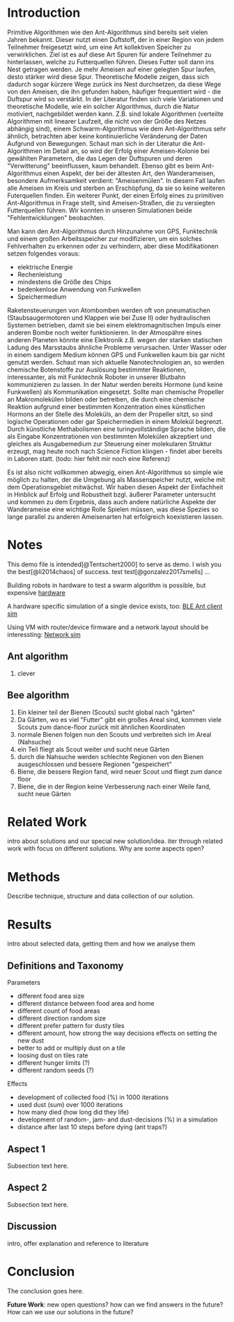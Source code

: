 <!-- ABSTACT

From IEEE:

A conference article or paper should have the following elements:
 Metadata: title, keywords, abstract, professional affiliation(s), and cited references in
    the bibliography must be included, and written in the English Language.

 Abstract: a brief and objective summary that previews the rest of the paper it describes.
    It should be succinct yet provide enough information about the paper to facilitate a
    decision on whether the entire paper could be read with profit.

 Introduction: an introductory statement of the purpose of the paper, usually describing
    the hypothesis that will be tested and a summary of related previous work by others.

 Methods: the methods that are used to test the hypothesis should be given in sufficient
    detail that another researcher in the field could duplicate the testing.

 Results: the hypothesis should be tested and data representing the results of the testing
    presented.

 Conclusion: the data should be discussed and the results interpreted, and conclusions 
    given.

 # Introduction
 whats does others do, open questions, we are interested in..,
 we want to answer or focused on ... (Motivation)
 what is the problem?
 
 # Related Work
 intro about solutions and our special new solution/idea.
 iter through related work with focus on different solutions. Why are some aspects open?

 # Methodology
 
 # Results
 ## Definitions and Taxonomy
 ## Aspect 1
 ## Aspect 2
 ## Aspect 3

 # Discussion
 intro, offer explanation and reference to literature
 
 ## Conclusion
 ## Future Work
 new open questions? how can we find answers in the future?
 We can we use our solution in the future?

 # Acknowledgement
 !!! conference papers do not normally have an appendix !!!
 # Bibliography
-->

# Introduction

Primitive Algorithmen wie den Ant-Algorithmus sind bereits seit vielen Jahren
bekannt. Dieser nutzt einen Duftstoff, der in einer Region von jedem Teilnehmer
freigesetzt wird, um eine Art kollektiven Speicher zu verwirklichen. Ziel
ist es auf diese Art Spuren für andere Teilnehmer zu hinterlassen, welche
zu Futterquellen führen. Dieses Futter soll dann ins Nest getragen werden.
Je mehr Ameisen auf einer gelegten Spur laufen, desto stärker wird diese
Spur. Theoretische Modelle zeigen, dass sich dadurch sogar kürzere Wege
zurück ins Nest durchsetzen, da diese Wege von den Ameisen, die ihn gefunden
haben, häufiger frequentiert wird - die Duftspur wird so verstärkt.
In der Literatur finden sich viele Variationen und theoretische Modelle,
wie ein solcher Algorithmus, durch die Natur motiviert, nachgebildet werden
kann. Z.B. sind lokale Algorithmen (verteilte Algorithmen mit linearer Laufzeit,
die nicht von der Größe des Netzes abhängig sind), einem Schwarm-Algorithmus
wie dem Ant-Algorithmus sehr ähnlich, betrachten aber keine kontinuierliche
Veränderung der Daten Aufgrund von Bewegungen. Schaut man sich
in der Literatur die Ant-Algorithmen im Detail an, so wird der Erfolg
einer Ameisen-Kolonie bei gewählten Parametern, die das Legen der
Duftspuren und deren "Verwitterung" beeinflussen, kaum behandelt. Ebenso gibt
es beim Ant-Algorithmus einen Aspekt, der bei der ältesten Art, den Wanderameisen,
besondere Aufmerksamkeit verdient: "Ameisenmülen". In diesem Fall laufen
alle Ameisen im Kreis und sterben an Erschöpfung, da sie so keine weiteren
Futerquellen finden. Ein weiterer Punkt, der einen Erfolg eines zu primitiven
Ant-Algorithmus in Frage stellt, sind Ameisen-Straßen, die zu versiegten
Futterquellen führen. Wir konnten in unseren Simulationen beide "Fehlentwicklungen"
beobachten.

Man kann den Ant-Algorithmus durch Hinzunahme von GPS, Funktechnik und
einem großen Arbeitsspeicher zur modifizieren, um ein solches Fehlverhalten
zu erkennen oder zu verhindern, aber diese Modifikationen setzen
folgendes voraus:

- elektrische Energie
- Rechenleistung
- mindestens die Größe des Chips 
- bedenkenlose Anwendung von Funkwellen
- Speichermedium

Raketensteuerungen von Atombomben werden oft von pneumatischen (Staubsaugermotoren und Klappen
wie bei Zuse II) oder hydraulischen Systemen betrieben, damit sie bei einem
elektromagnitischen Impuls einer anderen Bombe noch weiter funktionieren.
In der Atmospähre eines anderen Planeten könnte eine Elektronik z.B. wegen der
starken statischen Ladung des Marsstaubs ähnliche Probleme verursachen.
Unter Wasser oder in einem sandigem Medium können GPS und Funkwellen kaum
bis gar nicht genutzt werden. Schaut man sich aktuelle Nanotechnologien
an, so werden chemische Botenstoffe zur Auslösung bestimmter Reaktionen,
interessanter, als mit Funktechnik Roboter in unserer Blutbahn kommunizieren
zu lassen. In der Natur werden bereits Hormone (und keine Funkwellen) als
Kommunikation eingesetzt. Sollte man chemische Propeller an Makromolekülen bilden oder
betreiben, die durch eine chemische Reaktion aufgrund einer bestimmten
Konzentration eines künstlichen Hormons an der Stelle des Moleküls, an dem
der Propeller sitzt, so sind logische Operationen oder gar Speichermedien
in einem Molekül begrenzt. Durch künstliche Methabolismen
eine turingvollständige Sprache bilden, die als Eingabe Konzentrationen
von bestimmten Molekülen akzeptiert und gleiches als Ausgabemedium zur
Steuerung einer molekularen Struktur erzeugt, mag heute noch nach Science
Fiction klingen - findet aber bereits in Laboren statt. (todo: hier fehlt
mir noch eine Referenz)

Es ist also nicht vollkommen abwegig, einen Ant-Algorithmus so simple
wie möglich zu halten, der die Umgebung als Massenspeicher nutzt, welche mit
dem Operationsgebiet mitwächst. Wir haben diesen Aspekt der Einfachheit in
Hinblick auf Erfolg und Robustheit bzgl. äußerer Parameter untersucht und
kommen zu dem Ergebnis, dass auch andere natürliche Aspekte der
Wanderameise eine wichtige Rolle Spielen müssen, was diese Spezies so
lange parallel zu anderen Ameisenarten hat erfolgreich koexistieren lassen.





# Notes

This demo file is
intended[@Tentschert2000] to serve as demo. I wish you the best[@li2014chaos] of success.
test test[@gonzalez2017smells] ...

Building robots in hardware to test a swarm algorithm is possible, but
expensive [hardware](https://en.wikipedia.org/wiki/Swarm_robotic_platforms)

A hardware specific simulation of a single device exists, too:
[BLE Ant client sim](https://infocenter.nordicsemi.com/index.jsp?topic=%2Fcom.nordic.infocenter.sdk52.v0.9.0%2Fant_examples_ant_fs.html)

Using VM with router/device firmware and a network layout should be
interessting: [Network sim](https://www.gns3.com/community)

## Ant algorithm

1.  clever

## Bee algorithm

1.  Ein kleiner teil der Bienen (Scouts) sucht global nach "gärten"
2.  Da Gärten, wo es viel "Futter" gibt ein großes Areal sind, kommen viele Scouts
    zum dance-floor zurück mit ähnlichen Koordinaten
3.  normale Bienen folgen nun den Scouts und verbreiten sich im Areal (Nahsuche)
4.  ein Teil fliegt als Scout weiter und sucht neue Gärten
5.  durch die Nahsuche werden schlechte Regionen von den Bienen ausgeschlossen
    und bessere Regionen "gespeichert"
6.  Biene, die bessere Region fand, wird neuer Scout und fliegt zum dance floor
7.  Biene, die in der Region keine Verbesserung nach einer Weile fand, sucht neue Gärten

<!--

\hfill J. Peters
\hfill \today

-->

# Related Work
intro about solutions and our special new solution/idea.
iter through related work with focus on different solutions. Why are some aspects open?

# Methods
Describe technique, structure and data collection of our solution.

# Results
intro about selected data, getting them and how we analyse them

## Definitions and Taxonomy

Parameters

- different food area size
- different distance between food area and home
- different count of food areas
- different direction random size
- different prefer pattern for dusty tiles
- different amount, how strong the way decisions effects on setting the new dust
- better to add or multiply dust on a tile
- loosing dust on tiles rate
- different hunger limits (?)
- different random seeds (?)

Effects

- development of collected food (%) in 1000 iterations
- used dust (sum) over 1000 iterations
- how many died (how long did they life)
- development of random-, jam- and dust-decisions (%) in a simulation
- distance after last 10 steps before dying (ant traps?)

## Aspect 1
Subsection text here.

## Aspect 2
Subsection text here.

## Discussion
intro, offer explanation and reference to literature


# Conclusion
The conclusion goes here.

**Future Work**: new open questions? how can we find answers in the future?
How can we use our solutions in the future?
